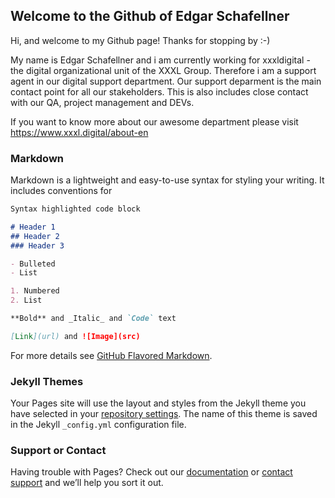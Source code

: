 ## Welcome to the Github of Edgar Schafellner

Hi,
and welcome to my Github page! Thanks for stopping by :-)

My name is Edgar Schafellner and i am currently working for xxxldigital - the digital organizational unit of the XXXL Group. Therefore i am a support agent in our digital support department. Our support deparment is the main contact point for all our stakeholders. This is also includes close contact with our QA, project management and DEVs.

If you want to know more about our awesome department please visit https://www.xxxl.digital/about-en


### Markdown

Markdown is a lightweight and easy-to-use syntax for styling your writing. It includes conventions for

```markdown
Syntax highlighted code block

# Header 1
## Header 2
### Header 3

- Bulleted
- List

1. Numbered
2. List

**Bold** and _Italic_ and `Code` text

[Link](url) and ![Image](src)
```

For more details see [GitHub Flavored Markdown](https://guides.github.com/features/mastering-markdown/).

### Jekyll Themes

Your Pages site will use the layout and styles from the Jekyll theme you have selected in your [repository settings](https://github.com/eschafellner/eschafellner.github.io/settings). The name of this theme is saved in the Jekyll `_config.yml` configuration file.

### Support or Contact

Having trouble with Pages? Check out our [documentation](https://help.github.com/categories/github-pages-basics/) or [contact support](https://github.com/contact) and we’ll help you sort it out.
